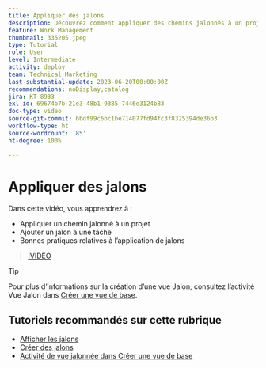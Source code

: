 ```yaml
---
title: Appliquer des jalons
description: Découvrez comment appliquer des chemins jalonnés à un projet et associer des tâches clés en tant qu’étapes de jalon du projet.
feature: Work Management
thumbnail: 335205.jpeg
type: Tutorial
role: User
level: Intermediate
activity: deploy
team: Technical Marketing
last-substantial-update: 2023-06-20T00:00:00Z
recommendations: noDisplay,catalog
jira: KT-8933
exl-id: 69674b7b-21e3-48b1-9385-7446e3124b83
doc-type: video
source-git-commit: bbdf99c6bc1be714077fd94fc3f8325394de36b3
workflow-type: ht
source-wordcount: '85'
ht-degree: 100%

---
```


# Appliquer des jalons

Dans cette vidéo, vous apprendrez à :

* Appliquer un chemin jalonné à un projet
* Ajouter un jalon à une tâche
* Bonnes pratiques relatives à l’application de jalons

>[!VIDEO](https://video.tv.adobe.com/v/335205/?quality=12&learn=on&enablevpops=1)

>[!TIP]
>
>Pour plus d’informations sur la création d’une vue Jalon, consultez l’activité Vue Jalon dans [Créer une vue de base](/help/reporting/basic-reporting/create-a-basic-view.md).

## Tutoriels recommandés sur cette rubrique

* [Afficher les jalons](/help/manage-work/approval-processes-and-milestone-paths/view-milestones.md)
* [Créer des jalons](/help/administration-and-setup/approval-processes-and-milestone-paths/creating-milestones.md)
* [Activité de vue jalonnée dans Créer une vue de base](/help/reporting/basic-reporting/create-a-basic-view.md)
